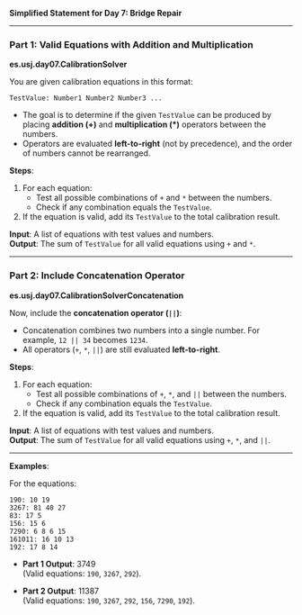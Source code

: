 **Simplified Statement for Day 7: Bridge Repair**

---

### Part 1: Valid Equations with Addition and Multiplication

**es.usj.day07.CalibrationSolver**

You are given calibration equations in this format:

```
TestValue: Number1 Number2 Number3 ...
```

- The goal is to determine if the given `TestValue` can be produced by placing **addition (+)** and **multiplication (*)** operators between the numbers.
- Operators are evaluated **left-to-right** (not by precedence), and the order of numbers cannot be rearranged.

**Steps**:

1. For each equation:
    - Test all possible combinations of `+` and `*` between the numbers.
    - Check if any combination equals the `TestValue`.
2. If the equation is valid, add its `TestValue` to the total calibration result.

**Input**: A list of equations with test values and numbers.  
**Output**: The sum of `TestValue` for all valid equations using `+` and `*`.

---

### Part 2: Include Concatenation Operator

**es.usj.day07.CalibrationSolverConcatenation**

Now, include the **concatenation operator (`||`)**:

- Concatenation combines two numbers into a single number. For example, `12 || 34` becomes `1234`.
- All operators (`+`, `*`, `||`) are still evaluated **left-to-right**.

**Steps**:

1. For each equation:
    - Test all possible combinations of `+`, `*`, and `||` between the numbers.
    - Check if any combination equals the `TestValue`.
2. If the equation is valid, add its `TestValue` to the total calibration result.

**Input**: A list of equations with test values and numbers.  
**Output**: The sum of `TestValue` for all valid equations using `+`, `*`, and `||`.

---

**Examples**:

For the equations:
```
190: 10 19
3267: 81 40 27
83: 17 5
156: 15 6
7290: 6 8 6 15
161011: 16 10 13
192: 17 8 14
```

- **Part 1 Output**: 3749  
  (Valid equations: `190`, `3267`, `292`).

- **Part 2 Output**: 11387  
  (Valid equations: `190`, `3267`, `292`, `156`, `7290`, `192`).